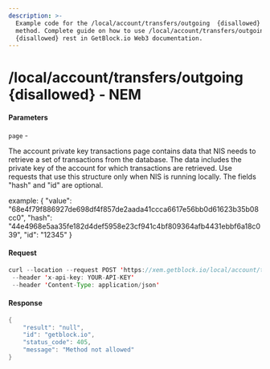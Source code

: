 ```yaml
---
description: >-
  Example code for the /local/account/transfers/outgoing  {disallowed} rest
  method. Сomplete guide on how to use /local/account/transfers/outgoing 
  {disallowed} rest in GetBlock.io Web3 documentation.
---
```


# /local/account/transfers/outgoing {disallowed} - NEM

#### Parameters

`page` -

The account private key transactions page contains data that NIS needs to retrieve a set of transactions from the database. The data includes the private key of the account for which transactions are retrieved. Use requests that use this structure only when NIS is running locally. The fields "hash" and "id" are optional.

example: { "value": "68e4f79f886927de698df4f857de2aada41ccca6617e56bb0d61623b35b08cc0", "hash": "44e4968e5aa35fe182d4def5958e23cf941c4bf809364afb4431ebbf6a18c039", "id": "12345" }

#### Request

```java
curl --location --request POST 'https://xem.getblock.io/local/account/transfers/outgoing' 
 --header 'x-api-key: YOUR-API-KEY' 
 --header 'Content-Type: application/json'
```

#### Response

```java
{
    "result": "null",
    "id": "getblock.io",
    "status_code": 405,
    "message": "Method not allowed"
}
```
